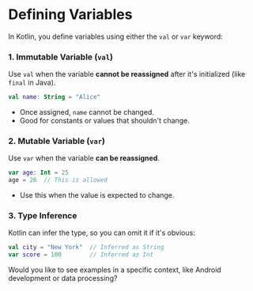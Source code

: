 # Defining Variables

In Kotlin, you define variables using either the `val` or `var` keyword:

### 1. **Immutable Variable (`val`)**
Use `val` when the variable **cannot be reassigned** after it's initialized (like `final` in Java).

```kotlin
val name: String = "Alice"
```

- Once assigned, `name` cannot be changed.
- Good for constants or values that shouldn't change.

### 2. **Mutable Variable (`var`)**
Use `var` when the variable **can be reassigned**.

```kotlin
var age: Int = 25
age = 26  // This is allowed
```

- Use this when the value is expected to change.

### 3. **Type Inference**
Kotlin can infer the type, so you can omit it if it's obvious:

```kotlin
val city = "New York"  // Inferred as String
var score = 100        // Inferred as Int
```

Would you like to see examples in a specific context, like Android development or data processing?
